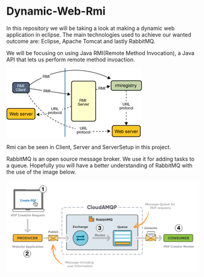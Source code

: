 # Dynamic-Web-Rmi

In this repository we will be taking a look at making a dynamic web application in eclipse.
The main technologies used to achieve our wanted outcome are: Eclipse, Apache Tomcat and lastly RabbitMQ.

We will be focusing on using Java RMI(Remote Method Invocation), a Java API that lets us perform remote method invoaction.

![](Images/rmi-2.png)

Rmi can be seen in Client, Server and ServerSetup in this project.

RabbitMQ is an open source message broker. We use it for adding tasks to a queue.
Hopefully you will have a better understanding of RabbitMQ with the use of the image below.

![](Images/rabbitmq.png)
